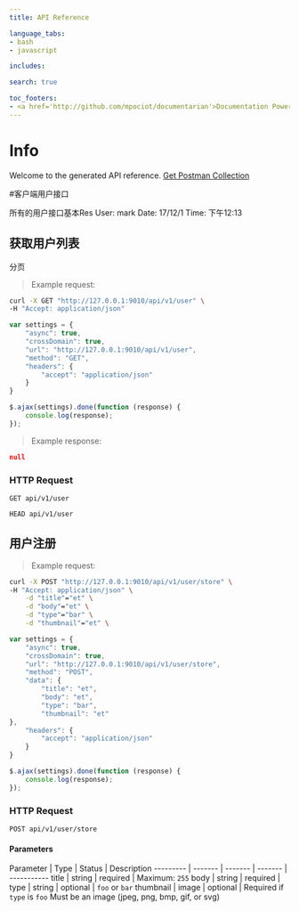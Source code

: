 ```yaml
---
title: API Reference

language_tabs:
- bash
- javascript

includes:

search: true

toc_footers:
- <a href='http://github.com/mpociot/documentarian'>Documentation Powered by Documentarian</a>
---
```

<!-- START_INFO -->
# Info

Welcome to the generated API reference.
[Get Postman Collection](http://127.0.0.1:9010/docs/collection.json)
<!-- END_INFO -->

#客户端用户接口

所有的用户接口基本Res
User: mark
Date: 17/12/1
Time: 下午12:13
<!-- START_b2892eb191cd19c0a6f1aae56ba43db4 -->
## 获取用户列表

分页

> Example request:

```bash
curl -X GET "http://127.0.0.1:9010/api/v1/user" \
-H "Accept: application/json"
```

```javascript
var settings = {
    "async": true,
    "crossDomain": true,
    "url": "http://127.0.0.1:9010/api/v1/user",
    "method": "GET",
    "headers": {
        "accept": "application/json"
    }
}

$.ajax(settings).done(function (response) {
    console.log(response);
});
```

> Example response:

```json
null
```

### HTTP Request
`GET api/v1/user`

`HEAD api/v1/user`


<!-- END_b2892eb191cd19c0a6f1aae56ba43db4 -->

<!-- START_02d045549b2678d1fc27a32573e1b9df -->
## 用户注册

> Example request:

```bash
curl -X POST "http://127.0.0.1:9010/api/v1/user/store" \
-H "Accept: application/json" \
    -d "title"="et" \
    -d "body"="et" \
    -d "type"="bar" \
    -d "thumbnail"="et" \

```

```javascript
var settings = {
    "async": true,
    "crossDomain": true,
    "url": "http://127.0.0.1:9010/api/v1/user/store",
    "method": "POST",
    "data": {
        "title": "et",
        "body": "et",
        "type": "bar",
        "thumbnail": "et"
},
    "headers": {
        "accept": "application/json"
    }
}

$.ajax(settings).done(function (response) {
    console.log(response);
});
```


### HTTP Request
`POST api/v1/user/store`

#### Parameters

Parameter | Type | Status | Description
--------- | ------- | ------- | ------- | -----------
    title | string |  required  | Maximum: `255`
    body | string |  required  | 
    type | string |  optional  | `foo` or `bar`
    thumbnail | image |  optional  | Required if `type` is `foo` Must be an image (jpeg, png, bmp, gif, or svg)

<!-- END_02d045549b2678d1fc27a32573e1b9df -->

